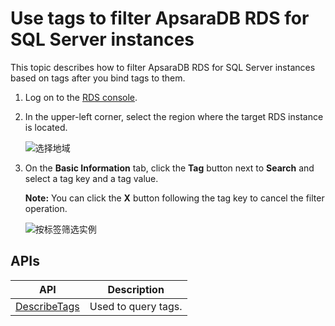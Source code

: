 # Use tags to filter ApsaraDB RDS for SQL Server instances

This topic describes how to filter ApsaraDB RDS for SQL Server instances based on tags after you bind tags to them.

1.  Log on to the [RDS console](https://rds.console.aliyun.com/).
2.  In the upper-left corner, select the region where the target RDS instance is located.

    ![选择地域](https://static-aliyun-doc.oss-cn-hangzhou.aliyuncs.com/assets/img/en-US/8651559951/p36543.png)

3.  On the **Basic Information** tab, click the **Tag** button next to **Search** and select a tag key and a tag value.

    **Note:** You can click the **X** button following the tag key to cancel the filter operation.

    ![按标签筛选实例](https://static-aliyun-doc.oss-cn-hangzhou.aliyuncs.com/assets/img/en-US/3650359951/p4155.png)


## APIs

|API|Description|
|---|-----------|
|[DescribeTags]()|Used to query tags.|

